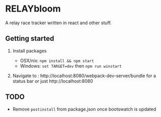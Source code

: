 # RELAYbloom

A relay race tracker written in react and other stuff. 

## Getting started

1. Install packages
  
    * OSX/nix: `npm install && npm start`
    * Windows: `set TARGET=dev` then `npm run winstart`

2. Navigate to : http://localhost:8080/webpack-dev-server/bundle for a status bar or just http://localhost:8080

## TODO

* Remove `postinstall` from package.json once bootswatch is updated